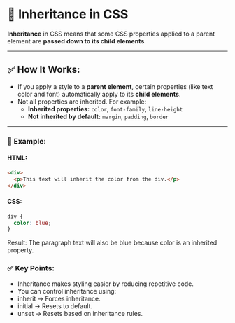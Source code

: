 # 🌱 Inheritance in CSS

**Inheritance** in CSS means that some CSS properties applied to a parent element are **passed down to its child elements**.

---

## ✅ How It Works:
- If you apply a style to a **parent element**, certain properties (like text color and font) automatically apply to its **child elements**.
- Not all properties are inherited. For example:
  - **Inherited properties:** `color`, `font-family`, `line-height`
  - **Not inherited by default:** `margin`, `padding`, `border`

---

### 🧩 Example:
#### HTML:
```html
<div>
  <p>This text will inherit the color from the div.</p>
</div>
```
#### CSS:
```css
div {
  color: blue;
}
```
Result: The paragraph text will also be blue because color is an inherited property.

### ✅ Key Points:
- Inheritance makes styling easier by reducing repetitive code.
- You can control inheritance using:
- inherit → Forces inheritance.
- initial → Resets to default.
- unset → Resets based on inheritance rules.
